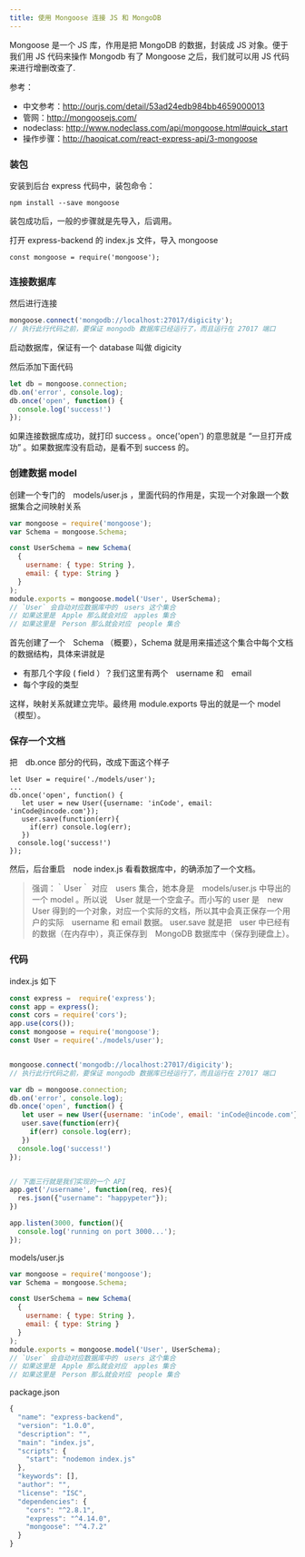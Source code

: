 ```yaml
---
title: 使用 Mongoose 连接 JS 和 MongoDB
---
```



Mongoose 是一个 JS 库，作用是把 MongoDB 的数据，封装成 JS 对象。便于 我们用 JS 代码来操作 Mongodb
有了 Mongoose 之后，我们就可以用 JS 代码来进行增删改查了.

参考：

- 中文参考：http://ourjs.com/detail/53ad24edb984bb4659000013
- 管网：http://mongoosejs.com/
- nodeclass: http://www.nodeclass.com/api/mongoose.html#quick_start
- 操作步骤：http://haoqicat.com/react-express-api/3-mongoose

### 装包

安装到后台 express 代码中，装包命令：

```
npm install --save mongoose
```
装包成功后，一般的步骤就是先导入，后调用。

打开 express-backend 的 index.js 文件，导入 mongoose

```
const mongoose = require('mongoose');
```

### 连接数据库

然后进行连接

```js
mongoose.connect('mongodb://localhost:27017/digicity');
// 执行此行代码之前，要保证 mongodb 数据库已经运行了，而且运行在 27017 端口
```
启动数据库，保证有一个 database 叫做 digicity

然后添加下面代码

```js
let db = mongoose.connection;
db.on('error', console.log);
db.once('open', function() {
  console.log('success!')
});
```
如果连接数据库成功，就打印 success 。once('open') 的意思就是 “一旦打开成功” 。如果数据库没有启动，是看不到 success 的。

### 创建数据 model

创建一个专门的　models/user.js ，里面代码的作用是，实现一个对象跟一个数据集合之间映射关系

```js
var mongoose = require('mongoose');
var Schema = mongoose.Schema;

const UserSchema = new Schema(
  {
    username: { type: String },
    email: { type: String }
  }
);
module.exports = mongoose.model('User', UserSchema);
// `User` 会自动对应数据库中的　users 这个集合
// 如果这里是　Apple 那么就会对应　apples 集合
// 如果这里是　Person 那么就会对应　people 集合
```
首先创建了一个　Schema （概要），Schema 就是用来描述这个集合中每个文档 的数据结构，具体来讲就是

- 有那几个字段 ( field ）？我们这里有两个　username 和　email
- 每个字段的类型

这样，映射关系就建立完毕。最终用 module.exports 导出的就是一个 model （模型）。

### 保存一个文档

把　db.once 部分的代码，改成下面这个样子

```
let User = require('./models/user');
...
db.once('open', function() {
   let user = new User({username: 'inCode', email: 'inCode@incode.com'});
   user.save(function(err){
     if(err) console.log(err);
   })
  console.log('success!')
});
```
然后，后台重启　node index.js 看看数据库中，的确添加了一个文档。

> 强调：｀User｀ 对应　users 集合，她本身是　models/user.js 中导出的一个 model 。所以说　User 就是一个空盒子。而小写的 user 是　new User 得到的一个对象，对应一个实际的文档，所以其中会真正保存一个用户的实际　username 和 email 数据。
user.save 就是把　user 中已经有的数据（在内存中），真正保存到　MongoDB 数据库中（保存到硬盘上）。

### 代码

index.js 如下

```js
const express =  require('express');
const app = express();
const cors = require('cors');
app.use(cors());
const mongoose = require('mongoose');
const User = require('./models/user');


mongoose.connect('mongodb://localhost:27017/digicity');
// 执行此行代码之前，要保证 mongodb 数据库已经运行了，而且运行在 27017 端口

var db = mongoose.connection;
db.on('error', console.log);
db.once('open', function() {
   let user = new User({username: 'inCode', email: 'inCode@incode.com'});
   user.save(function(err){
     if(err) console.log(err);
   })
  console.log('success!')
});


// 下面三行就是我们实现的一个 API
app.get('/username', function(req, res){
  res.json({"username": "happypeter"});
})

app.listen(3000, function(){
  console.log('running on port 3000...');
});
```

models/user.js

```js
var mongoose = require('mongoose');
var Schema = mongoose.Schema;

const UserSchema = new Schema(
  {
    username: { type: String },
    email: { type: String }
  }
);
module.exports = mongoose.model('User', UserSchema);
// `User` 会自动对应数据库中的　users 这个集合
// 如果这里是　Apple 那么就会对应　apples 集合
// 如果这里是　Person 那么就会对应　people 集合
```
package.json

```js
{
  "name": "express-backend",
  "version": "1.0.0",
  "description": "",
  "main": "index.js",
  "scripts": {
    "start": "nodemon index.js"
  },
  "keywords": [],
  "author": "",
  "license": "ISC",
  "dependencies": {
    "cors": "^2.8.1",
    "express": "^4.14.0",
    "mongoose": "^4.7.2"
  }
}
```
